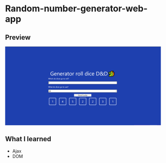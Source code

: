 # Random-number-generator-web-app
## Preview
![imagen](https://raw.githubusercontent.com/Herrius/Random-number-generator-web-app/main/Captura%20de%20pantalla%202021-12-08%20151350.png)
## What I learned
- Ajax
- DOM
